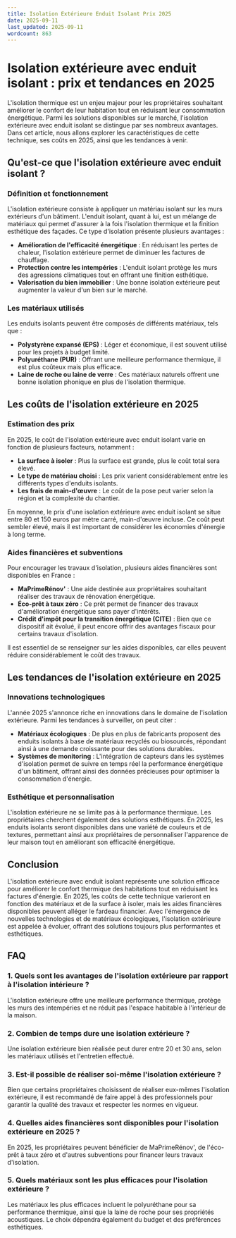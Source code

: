 ```yaml
---
title: Isolation Extérieure Enduit Isolant Prix 2025
date: 2025-09-11
last_updated: 2025-09-11
wordcount: 863
---
```


# Isolation extérieure avec enduit isolant : prix et tendances en 2025

L'isolation thermique est un enjeu majeur pour les propriétaires souhaitant améliorer le confort de leur habitation tout en réduisant leur consommation énergétique. Parmi les solutions disponibles sur le marché, l'isolation extérieure avec enduit isolant se distingue par ses nombreux avantages. Dans cet article, nous allons explorer les caractéristiques de cette technique, ses coûts en 2025, ainsi que les tendances à venir.

## Qu'est-ce que l'isolation extérieure avec enduit isolant ?

### Définition et fonctionnement

L'isolation extérieure consiste à appliquer un matériau isolant sur les murs extérieurs d'un bâtiment. L'enduit isolant, quant à lui, est un mélange de matériaux qui permet d'assurer à la fois l'isolation thermique et la finition esthétique des façades. Ce type d'isolation présente plusieurs avantages :

- **Amélioration de l'efficacité énergétique** : En réduisant les pertes de chaleur, l'isolation extérieure permet de diminuer les factures de chauffage.
- **Protection contre les intempéries** : L'enduit isolant protège les murs des agressions climatiques tout en offrant une finition esthétique.
- **Valorisation du bien immobilier** : Une bonne isolation extérieure peut augmenter la valeur d'un bien sur le marché.

### Les matériaux utilisés

Les enduits isolants peuvent être composés de différents matériaux, tels que :

- **Polystyrène expansé (EPS)** : Léger et économique, il est souvent utilisé pour les projets à budget limité.
- **Polyuréthane (PUR)** : Offrant une meilleure performance thermique, il est plus coûteux mais plus efficace.
- **Laine de roche ou laine de verre** : Ces matériaux naturels offrent une bonne isolation phonique en plus de l'isolation thermique.

## Les coûts de l'isolation extérieure en 2025

### Estimation des prix

En 2025, le coût de l'isolation extérieure avec enduit isolant varie en fonction de plusieurs facteurs, notamment :

- **La surface à isoler** : Plus la surface est grande, plus le coût total sera élevé.
- **Le type de matériau choisi** : Les prix varient considérablement entre les différents types d'enduits isolants.
- **Les frais de main-d'œuvre** : Le coût de la pose peut varier selon la région et la complexité du chantier.

En moyenne, le prix d'une isolation extérieure avec enduit isolant se situe entre 80 et 150 euros par mètre carré, main-d'œuvre incluse. Ce coût peut sembler élevé, mais il est important de considérer les économies d'énergie à long terme.

### Aides financières et subventions

Pour encourager les travaux d'isolation, plusieurs aides financières sont disponibles en France :

- **MaPrimeRénov'** : Une aide destinée aux propriétaires souhaitant réaliser des travaux de rénovation énergétique.
- **Éco-prêt à taux zéro** : Ce prêt permet de financer des travaux d'amélioration énergétique sans payer d'intérêts.
- **Crédit d'impôt pour la transition énergétique (CITE)** : Bien que ce dispositif ait évolué, il peut encore offrir des avantages fiscaux pour certains travaux d'isolation.

Il est essentiel de se renseigner sur les aides disponibles, car elles peuvent réduire considérablement le coût des travaux.

## Les tendances de l'isolation extérieure en 2025

### Innovations technologiques

L'année 2025 s'annonce riche en innovations dans le domaine de l'isolation extérieure. Parmi les tendances à surveiller, on peut citer :

- **Matériaux écologiques** : De plus en plus de fabricants proposent des enduits isolants à base de matériaux recyclés ou biosourcés, répondant ainsi à une demande croissante pour des solutions durables.
- **Systèmes de monitoring** : L'intégration de capteurs dans les systèmes d'isolation permet de suivre en temps réel la performance énergétique d'un bâtiment, offrant ainsi des données précieuses pour optimiser la consommation d'énergie.

### Esthétique et personnalisation

L'isolation extérieure ne se limite pas à la performance thermique. Les propriétaires cherchent également des solutions esthétiques. En 2025, les enduits isolants seront disponibles dans une variété de couleurs et de textures, permettant ainsi aux propriétaires de personnaliser l'apparence de leur maison tout en améliorant son efficacité énergétique.

## Conclusion

L'isolation extérieure avec enduit isolant représente une solution efficace pour améliorer le confort thermique des habitations tout en réduisant les factures d'énergie. En 2025, les coûts de cette technique varieront en fonction des matériaux et de la surface à isoler, mais les aides financières disponibles peuvent alléger le fardeau financier. Avec l'émergence de nouvelles technologies et de matériaux écologiques, l'isolation extérieure est appelée à évoluer, offrant des solutions toujours plus performantes et esthétiques.

## FAQ

### 1. Quels sont les avantages de l'isolation extérieure par rapport à l'isolation intérieure ?

L'isolation extérieure offre une meilleure performance thermique, protège les murs des intempéries et ne réduit pas l'espace habitable à l'intérieur de la maison.

### 2. Combien de temps dure une isolation extérieure ?

Une isolation extérieure bien réalisée peut durer entre 20 et 30 ans, selon les matériaux utilisés et l'entretien effectué.

### 3. Est-il possible de réaliser soi-même l'isolation extérieure ?

Bien que certains propriétaires choisissent de réaliser eux-mêmes l'isolation extérieure, il est recommandé de faire appel à des professionnels pour garantir la qualité des travaux et respecter les normes en vigueur.

### 4. Quelles aides financières sont disponibles pour l'isolation extérieure en 2025 ?

En 2025, les propriétaires peuvent bénéficier de MaPrimeRénov', de l'éco-prêt à taux zéro et d'autres subventions pour financer leurs travaux d'isolation.

### 5. Quels matériaux sont les plus efficaces pour l'isolation extérieure ?

Les matériaux les plus efficaces incluent le polyuréthane pour sa performance thermique, ainsi que la laine de roche pour ses propriétés acoustiques. Le choix dépendra également du budget et des préférences esthétiques.